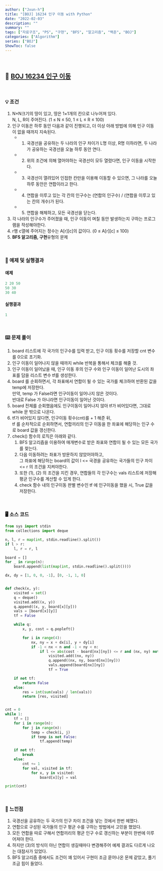 ```yaml
---
author: ["Jxun-h"]
title: "[BOJ] 16234 인구 이동 with Python"
date: "2022-02-03"
description: ""
summary: ""
tags: ["자료구조", "PS", "구현", "BFS", "알고리즘", "백준", "BOJ"]
categories: ["Algorithm"]
series: ["BOJ"]
ShowToc: false
---
```


<br>

## 📌 <a href="https://www.acmicpc.net/problem/16234" target="_blank">BOJ 16234 인구 이동</a>

<br>

### 💡 조건

1.  N×N크기의 땅이 있고, 땅은 1×1개의 칸으로 나누어져 있다.  
    N, L, R이 주어진다. (1 ≤ N ≤ 50, 1 ≤ L ≤ R ≤ 100)
2.  인구 이동은 하루 동안 다음과 같이 진행되고, 더 이상 아래 방법에 의해 인구 이동이 없을 때까지 지속된다.
    -   1.  국경선을 공유하는 두 나라의 인구 차이가 L명 이상, R명 이하라면, 두 나라가 공유하는 국경선을 오늘 하루 동안 연다.
    -   2.  위의 조건에 의해 열어야하는 국경선이 모두 열렸다면, 인구 이동을 시작한다.
    -   3.  국경선이 열려있어 인접한 칸만을 이용해 이동할 수 있으면, 그 나라를 오늘 하루 동안은 연합이라고 한다.
    -   4.  연합을 이루고 있는 각 칸의 인구수는 (연합의 인구수) / (연합을 이루고 있는 칸의 개수)가 된다.
    -   5.  연합을 해체하고, 모든 국경선을 닫는다.
3.  각 나라의 인구수가 주어졌을 때, 인구 이동이 며칠 동안 발생하는지 구하는 프로그램을 작성해야한다.
4.  r행 c열에 주어지는 정수는 A[r][c]의 값이다. (0 ≤ A[r][c] ≤ 100)
5.  **BFS 알고리즘, 구현**유형의 문제

<br>

### 🔖 예제 및 실행결과

#### 예제

```py
2 20 50
50 30
30 40
```

#### 실행결과

```py
1
```

<br>

### ⌨️ 문제 풀이

1.  board 리스트에 각 국가의 인구수를 입력 받고, 인구 이동 횟수를 저장할 cnt 변수를 0으로 초기화.
2.  인구 이동이 일어나지 않을 때까지 while 반복을 통해서 체크를 해줄 것.
3.  인구 이동이 일어났을 때, 인구 이동 후의 인구 수와 인구 이동이 일어난 도시의 좌표를 담을 리스트 변수 tf를 생성한다.
4.  board 를 순회하면서, 각 좌표에서 연합이 될 수 있는 국가를 체크하여 반환된 값을 temp에 저장한다.  
    만약, temp 가 False라면 인구이동이 일어나지 않은 것이다.  
    반대로 False 가 아니라면 인구이동이 일어난 것이다.
5.  board 전체를 순회했음에도 인구이동이 일어나지 않아 tf가 비어있다면, 그대로 while 문 밖으로 나온다.
6.  tf가 비어있지 않다면, 인구이동 횟수(cnt)를 + 1 해준 뒤,  
    tf 를 순차적으로 순회하면서, 연합끼리의 인구 이동을 한 좌표에 해당하는 인구 수로 board 값을 갱신한다.
7.  check() 함수의 로직은 아래와 같다.
    1.  BFS 알고리즘을 이용하여 매개변수로 받은 좌표와 연합이 될 수 있는 모든 국가를 찾는다.
    2.  다음 이동하려는 좌표가 방문하지 않았어야하고,  
        그 좌표에 해당하는 board의 값이 l <= 국경을 공유하는 국가들의 인구 차이 <= r 의 조건을 지켜야한다.
    3.  또한 (1), (2) 의 조건을 지킨 경우, 연합들의 각 인구수는 vals 리스트에 저장해 평균 인구수를 계산할 수 있게 한다.
    4.  check 함수 내의 인구이동 판별 변수인 tf 에 인구이동을 했을 시, True 값을 저장한다.

<br>

### 🖥 소스 코드

```py
from sys import stdin
from collections import deque

n, l, r = map(int, stdin.readline().split())
if l > r:
    l, r = r, l

board = []
for _ in range(n):
    board.append(list(map(int, stdin.readline().split())))

dx, dy = [1, 0, 0, -1], [0, -1, 1, 0]


def check(x, y):
    visited = set()
    q = deque()
    visited.add((x, y))
    q.append((x, y, board[x][y]))
    vals = [board[x][y]]
    tf = False

    while q:
        x, y, cost = q.popleft()

        for i in range(4):
            nx, ny = x + dx[i], y + dy[i]
            if -1 < nx < n and -1 < ny < n:
                if l <= abs(cost - board[nx][ny]) <= r and (nx, ny) not in visited:
                    visited.add((nx, ny))
                    q.append((nx, ny, board[nx][ny]))
                    vals.append(board[nx][ny])
                    tf = True

    if not tf:
        return False
    else:
        res = int(sum(vals) / len(vals))
        return [res, visited]


cnt = 0
while 1:
    tf = []
    for i in range(n):
        for j in range(n):
            temp = check(i, j)
            if temp is not False:
                tf.append(temp)

    if not tf:
        break
    else:
        cnt += 1
        for val, visited in tf:
            for x, y in visited:
                board[x][y] = val

print(cnt)
```

<br>

### 💾 느낀점

1.  국경선을 공유하는 두 국가의 인구 차이 조건을 넣는 것에서 한번 헤맸다.
2.  연합으로 구성된 국가들의 인구 평균 수를 구하는 방법에서 고민을 했었다.
3.  모든 연합을 따로 구해서 연합끼리의 평균 인구 수로 갱신하는 부분이 한번에 이루어져야 한다.
4.  하지만 (3)의 방식이 아닌 연합이 생길때마다 변경해주어 예제 결과도 다르게 나오는 대참사가 있었다.
5.  BFS 알고리즘 중에서도 조건이 꽤 있어서 구현이 조금 묻어나온 문제 같았고, 풀기 조금 힘이 들었다.